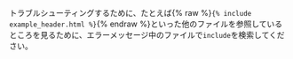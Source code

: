 トラブルシューティングするために、たとえば{% raw %}`{% include example_header.html %}`{% endraw %}といった他のファイルを参照しているところを見るために、エラーメッセージ中のファイルで`include`を検索してください。
